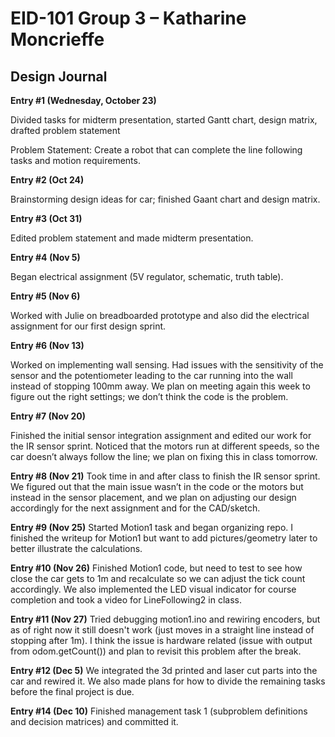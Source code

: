 # EID-101 Group 3 – Katharine Moncrieffe 

## Design Journal 

 
**Entry #1 (Wednesday, October 23)**

Divided tasks for midterm presentation, started Gantt chart, design matrix, drafted problem statement 

Problem Statement: Create a robot that can complete the line following tasks and motion requirements.  

**Entry #2 (Oct 24)**

Brainstorming design ideas for car; finished Gaant chart and design matrix.  
 
**Entry #3 (Oct 31)**

Edited problem statement and made midterm presentation.  

**Entry #4 (Nov 5)**

Began electrical assignment (5V regulator, schematic, truth table).  

**Entry #5 (Nov 6)** 

Worked with Julie on breadboarded prototype and also did the electrical assignment for our first design sprint.  

**Entry #6 (Nov 13)** 

Worked on implementing wall sensing. Had issues with the sensitivity of the sensor and the potentiometer leading to the car running into the wall instead of stopping 100mm away. We plan on meeting again this week to figure out the right settings; we don’t think the code is the problem.  

**Entry #7 (Nov 20)**

Finished the initial sensor integration assignment and edited our work for the IR sensor sprint. Noticed that the motors run at different speeds, so the car doesn’t always follow the line; we plan on fixing this in class tomorrow.  

**Entry #8 (Nov 21)**
Took time in and after class to finish the IR sensor sprint. We figured out that the main issue wasn’t in the code or the motors but instead in the sensor placement, and we plan on adjusting our design accordingly for the next assignment and for the CAD/sketch. 

**Entry #9 (Nov 25)**
Started Motion1 task and began organizing repo. I finished the writeup for Motion1 but want to add pictures/geometry later to better illustrate the calculations. 

**Entry #10 (Nov 26)**
Finished Motion1 code, but need to test to see how close the car gets to 1m and recalculate so we can adjust the tick count accordingly.
We also implemented the LED visual indicator for course completion and took a video for LineFollowing2 in class.

**Entry #11 (Nov 27)**
Tried debugging motion1.ino and rewiring encoders, but as of right now it still doesn't work (just moves in a straight line instead of stopping after 1m). I think the issue is hardware related (issue with output from odom.getCount()) and plan to revisit this problem after the break.

**Entry #12 (Dec 5)**
We integrated the 3d printed and laser cut parts into the car and rewired it. We also made plans for how to divide the remaining tasks before the final project is due. 

**Entry #14 (Dec 10)**
Finished management task 1 (subproblem definitions and decision matrices) and committed it. 
